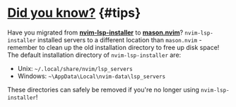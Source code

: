 # [Did you know?](#tips) {#tips}

Have you migrated from [**nvim-lsp-installer**](https://github.com/williamboman/nvim-lsp-installer) to [**mason.nvim**](https://github.com/williamboman/mason.nvim)? `nvim-lsp-installer` installed servers to a different location than `mason.nvim` - remember to clean up the old installation directory to free up disk space! The default installation directory of `nvim-lsp-installer` are:

- Unix: `~/.local/share/nvim/lsp_servers`
- Windows: `~\AppData\Local\nvim-data\lsp_servers`

These directories can safely be removed if you're no longer using `nvim-lsp-installer`!

